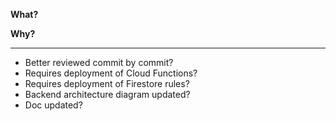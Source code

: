 **What?**

**Why?**

-----

- Better reviewed commit by commit?
- Requires deployment of Cloud Functions?
- Requires deployment of Firestore rules?
- Backend architecture diagram updated?
- Doc updated?
